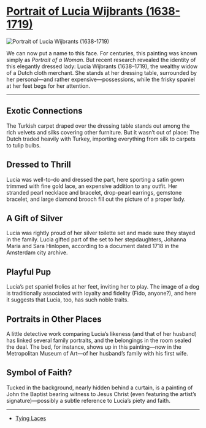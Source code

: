 # [Portrait of Lucia Wijbrants (1638-1719)](http://artstories.artsmia.org/#/o/4418)
![Portrait of Lucia Wijbrants (1638-1719)](http://api.artsmia.org/images/4418/large.jpg)

We can now put a name to this face. For centuries, this painting was known simply as *Portrait of a Woman*. But recent research revealed the identity of this elegantly dressed lady: Lucia Wijbrants (1638–1719), the wealthy widow of a Dutch cloth merchant. She stands at her dressing table, surrounded by her personal—and rather expensive—possessions, while the frisky spaniel at her feet begs for her attention.

---

## Exotic Connections

The Turkish carpet draped over the dressing table stands out among the rich velvets and silks covering other furniture. But it wasn’t out of place: The Dutch traded heavily with Turkey, importing everything from silk to carpets to tulip bulbs.

## Dressed to Thrill

Lucia was well-to-do and dressed the part, here sporting a satin gown trimmed with fine gold lace, an expensive addition to any outfit. Her stranded pearl necklace and bracelet, drop-pearl earrings, gemstone bracelet, and large diamond brooch fill out the picture of a proper lady.

## A Gift of Silver

Lucia was rightly proud of her silver toilette set and made sure they stayed in the family. Lucia gifted part of the set to her stepdaughters, Johanna Maria and Sara Hinlopen, according to a document dated 1718 in the Amsterdam city archive.

## Playful Pup

Lucia’s pet spaniel frolics at her feet, inviting her to play. The image of a dog is traditionally associated with loyalty and fidelity (Fido, anyone?), and here it suggests that Lucia, too, has such noble traits.

## Portraits in Other Places

A little detective work comparing Lucia’s likeness (and that of her husband) has linked several family portraits, and the belongings in the room sealed the deal. The bed, for instance, shows up in this painting—now in the Metropolitan Museum of Art—of her husband’s family with his first wife.

## Symbol of Faith?

Tucked in the background, nearly hidden behind a curtain, is a painting of John the Baptist bearing witness to Jesus Christ (even featuring the artist’s signature)—possibly a subtle reference to Lucia’s piety and faith.

---

* [Tying Laces](../stories/tying-laces.md)
